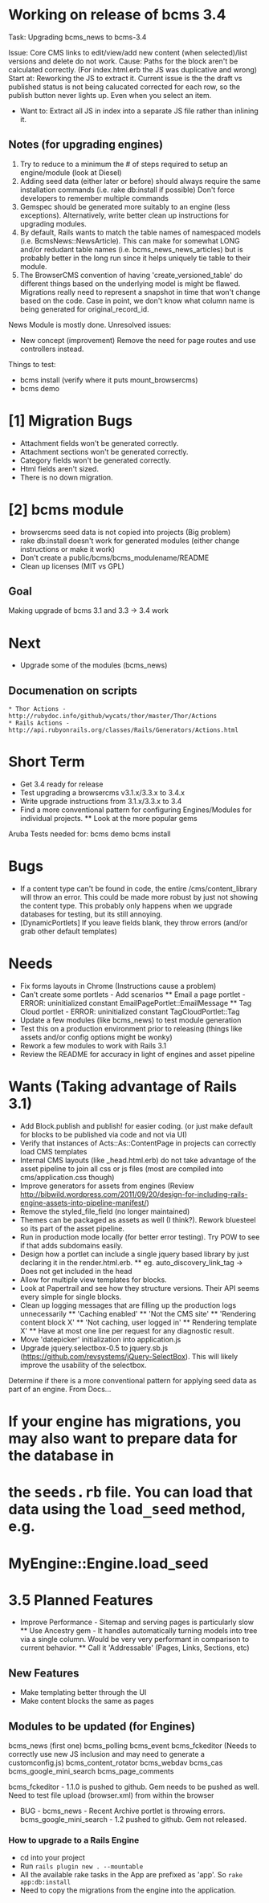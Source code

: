 # Working on release of bcms 3.4
Task: Upgrading bcms_news to bcms-3.4

Issue: Core CMS links to edit/view/add new content (when selected)/list versions and delete do not work.
Cause: Paths for the block aren't be calculated correctly. (For index.html.erb the JS was duplicative and wrong)
Start at: Reworking the JS to extract it. Current issue is the the draft vs published status is not being calucated corrected for each row, so the publish button never lights up. Even when you select an item.
* Want to: Extract all JS in index into a separate JS file rather than inlining it.

## Notes (for upgrading engines)

1. Try to reduce to a minimum the # of steps required to setup an engine/module (look at Diesel)
2. Adding seed data (either later or before) should always require the same installation commands (i.e. rake db:install if possible) Don't force developers to remember multiple commands
3. Gemspec should be generated more suitably to an engine (less exceptions). Alternatively, write better clean up instructions for upgrading modules.
4. By default, Rails wants to match the table names of namespaced models (i.e. BcmsNews::NewsArticle). This can make for somewhat LONG and/or redudant table names (i.e. bcms_news_news_articles) but is probably better in the long run since it helps uniquely tie table to their module.
5.  The BrowserCMS convention of having 'create_versioned_table' do different things based on the underlying model is might be flawed. Migrations really need to represent a snapshot in time that won't change based on the code. Case in point, we don't know what column name is being generated for original_record_id.

News Module is mostly done. Unresolved issues:
* New concept (improvement) Remove the need for page routes and use controllers instead.

Things to test:
* bcms install (verify where it puts mount_browsercms)
* bcms demo

# [1] Migration Bugs
* Attachment fields won't be generated correctly.
* Attachment sections won't be generated correctly.
* Category fields won't be generated correctly.
* Html fields aren't sized.
* There is no down migration.

# [2] bcms module
* browsercms seed data is not copied into projects (Big problem)
* rake db:install doesn't work for generated modules (either change instructions or make it work)
* Don't create a public/bcms/bcms_modulename/README
* Clean up licenses (MIT vs GPL)

## Goal
Making upgrade of bcms 3.1 and 3.3 -> 3.4 work

# Next

* Upgrade some of the modules (bcms_news)

## Documenation on scripts

    * Thor Actions - http://rubydoc.info/github/wycats/thor/master/Thor/Actions
    * Rails Actions - http://api.rubyonrails.org/classes/Rails/Generators/Actions.html



# Short Term

* Get 3.4 ready for release
* Test upgrading a browsercms v3.1.x/3.3.x to 3.4.x
* Write upgrade instructions from 3.1.x/3.3.x to 3.4
* Find a more conventional pattern for configuring Engines/Modules for individual projects.
** Look at the more popular gems

Aruba Tests needed for:
bcms demo
bcms install

# Bugs

* If a content type can't be found in code, the entire /cms/content_library will throw an error. This could be made more robust by just not showing the content type. This probably only happens when we upgrade databases for testing, but its still annoying.
* [DynamicPortlets] If you leave fields blank, they throw errors (and/or grab other default templates)

# Needs

* Fix forms layouts in Chrome (Instructions cause a problem)
* Can't create some portlets - Add scenarios
** Email a page portlet  - ERROR: uninitialized constant EmailPagePortlet::EmailMessage
** Tag Cloud portlet - ERROR: uninitialized constant TagCloudPortlet::Tag
* Update a few modules (like bcms_news) to test module generation
* Test this on a production environment prior to releasing (things like assets and/or config options might be wonky)
* Rework a few modules to work with Rails 3.1
* Review the README for accuracy in light of engines and asset pipeline

# Wants (Taking advantage of Rails 3.1)

* Add Block.publish and publish! for easier coding. (or just make default for blocks to be published via code and not via UI)
* Verify that instances of Acts::As::ContentPage in projects can correctly load CMS templates
* Internal CMS layouts (like _head.html.erb) do not take advantage of the asset pipeline to join all css or js files (most are compiled into cms/application.css though)
* Improve generators for assets from engines (Review http://bibwild.wordpress.com/2011/09/20/design-for-including-rails-engine-assets-into-pipeline-manifest/)
* Remove the styled_file_field (no longer maintained)
* Themes can be packaged as assets as well (I think?). Rework bluesteel so its part of the asset pipeline.
* Run in production mode locally (for better error testing). Try POW to see if that adds subdomains easily.
* Design how a portlet can include a single jquery based library by just declaring it in the render.html.erb.
** eg. auto_discovery_link_tag -> Does not get included in the head
* Allow for multiple view templates for blocks.
* Look at Papertrail and see how they structure versions. Their API seems every simple for single blocks.
* Clean up logging messages that are filling up the production logs unnecessarily
** 'Caching enabled'
** 'Not the CMS site'
** 'Rendering content block X'
** 'Not caching, user logged in'
** Rendering template X'
** Have at most one line per request for any diagnostic result.
* Move 'datepicker' initialization into application.js
* Upgrade jquery.selectbox-0.5 to jquery.sb.js (https://github.com/revsystems/jQuery-SelectBox). This will likely improve the usability of the selectbox.

 Determine if there is a more conventional pattern for applying seed data as part of an engine.
  From Docs...

  # If your engine has migrations, you may also want to prepare data for the database in
  # the <tt>seeds.rb</tt> file. You can load that data using the <tt>load_seed</tt> method, e.g.
  #
  #   MyEngine::Engine.load_seed


# 3.5 Planned Features

* Improve Performance - Sitemap and serving pages is particularly slow
** Use Ancestry gem - It handles automatically turning models into tree via a single column. Would be very very performant in comparison to current behavior.
** Call it 'Addressable' (Pages, Links, Sections, etc)

## New Features

* Make templating better through the UI
* Make content blocks the same as pages

## Modules to be updated (for Engines)

bcms_news (first one)
bcms_polling
bcms_event
bcms_fckeditor (Needs to correctly use new JS inclusion and may need to generate a customconfig.js)
bcms_content_rotator
bcms_webdav
bcms_cas
bcms_google_mini_search
bcms_page_comments

bcms_fckeditor  - 1.1.0 is pushed to github. Gem needs to be pushed as well. Need to test file upload (browser.xml) from within the browser
* BUG - bcms_news - Recent Archive portlet is throwing errors.
bcms_google_mini_search - 1.2 pushed to github. Gem not released.


### How to upgrade to a Rails Engine

* cd into your project
* Run `rails plugin new . --mountable`
* All the available rake tasks in the App are prefixed as 'app'. So `rake app:db:install`
* Need to copy the migrations from the engine into the application.


